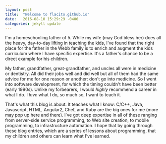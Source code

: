 ```yaml
---
layout: post
title:  "Welcome to flacito.github.io"
date:   2016-08-10 15:29:29 -0400
categories: jekyll update
---
```


I'm a homeschooling father of 5.  While my wife (may God bless her) does all the heavy, day-to-day lifting in
teaching the kids, I've found that the right place for the father in the Webb family is to enrich and augment
the kids curriculum where I have specific expertise. It's a father's chance to be a direct example for his
children.

My father, grandfather, great-grandfather, and uncles all were in medicine or dentistry.  All did their jobs
well and did well but all of them had the same advice for me for one reason or another:  don't go into medicine.
So I went into software development, for which the timing couldn't have been better (early 1990s). Unlike my
forbearers, I would _highly_ recommend a career in what I do. I _love_ what I do, so much so, I want to teach it.

That's what this blog is about.  It teaches what I know:  C/C++, Java, Javascript, HTML, Angular2, Chef, and Ruby are
the big ones for me (more may pop up here and there). I've got deep expertise in all of these ranging from server-side
service programming, to Web site creation, to mobile programming, to infrastructure automation. I hope that by going through these blog entries, which are a series of lessons about programming, that my children and others can learn what I've
learned.
